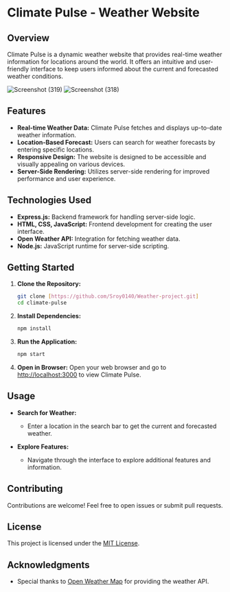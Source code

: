 # Climate Pulse - Weather Website

## Overview

Climate Pulse is a dynamic weather website that provides real-time weather information for locations around the world. It offers an intuitive and user-friendly interface to keep users informed about the current and forecasted weather conditions.

![Screenshot (319)](https://github.com/Sroy0140/Weather-project/assets/129583931/21139ce3-8f2c-4233-a18c-ede454f85a1e)
![Screenshot (318)](https://github.com/Sroy0140/Weather-project/assets/129583931/a82058f1-3b94-48c8-85fc-ff9bfe2b3ac8)



## Features

- **Real-time Weather Data:** Climate Pulse fetches and displays up-to-date weather information.
- **Location-Based Forecast:** Users can search for weather forecasts by entering specific locations.
- **Responsive Design:** The website is designed to be accessible and visually appealing on various devices.
- **Server-Side Rendering:** Utilizes server-side rendering for improved performance and user experience.

## Technologies Used

- **Express.js:** Backend framework for handling server-side logic.
- **HTML, CSS, JavaScript:** Frontend development for creating the user interface.
- **Open Weather API:** Integration for fetching weather data.
- **Node.js:** JavaScript runtime for server-side scripting.

## Getting Started

1. **Clone the Repository:**
   ```bash
   git clone [https://github.com/Sroy0140/Weather-project.git]
   cd climate-pulse
   ```

2. **Install Dependencies:**
   ```bash
   npm install
   ```

3. **Run the Application:**
   ```bash
   npm start
   ```

4. **Open in Browser:**
   Open your web browser and go to [http://localhost:3000](http://localhost:3000) to view Climate Pulse.

## Usage

- **Search for Weather:**
  - Enter a location in the search bar to get the current and forecasted weather.

- **Explore Features:**
  - Navigate through the interface to explore additional features and information.

## Contributing

Contributions are welcome! Feel free to open issues or submit pull requests.

## License

This project is licensed under the [MIT License](LICENSE).

## Acknowledgments

- Special thanks to [Open Weather Map](https://openweathermap.org/) for providing the weather API.

